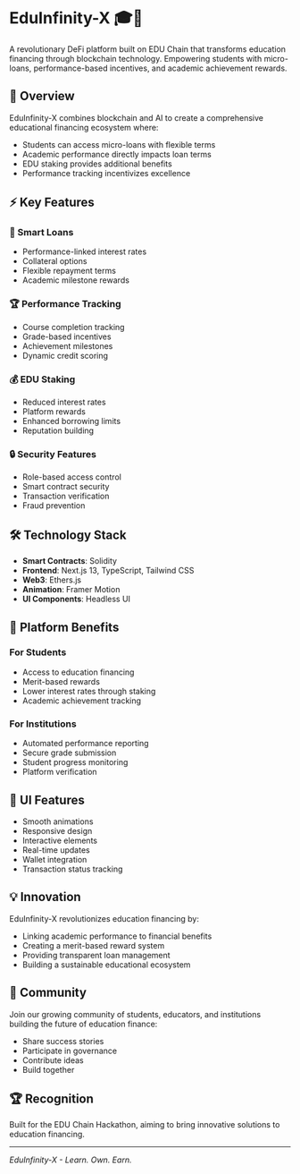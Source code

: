 # EduInfinity-X 🎓💫

A revolutionary DeFi platform built on EDU Chain that transforms education financing through blockchain technology. Empowering students with micro-loans, performance-based incentives, and academic achievement rewards.

## 🌟 Overview

EduInfinity-X combines blockchain and AI to create a comprehensive educational financing ecosystem where:

- Students can access micro-loans with flexible terms
- Academic performance directly impacts loan terms
- EDU staking provides additional benefits
- Performance tracking incentivizes excellence

## ⚡ Key Features

### 🎯 Smart Loans
- Performance-linked interest rates
- Collateral options
- Flexible repayment terms
- Academic milestone rewards

### 🏆 Performance Tracking
- Course completion tracking
- Grade-based incentives
- Achievement milestones
- Dynamic credit scoring

### 💰 EDU Staking
- Reduced interest rates
- Platform rewards
- Enhanced borrowing limits
- Reputation building

### 🔒 Security Features
- Role-based access control
- Smart contract security
- Transaction verification
- Fraud prevention

## 🛠 Technology Stack

- **Smart Contracts**: Solidity
- **Frontend**: Next.js 13, TypeScript, Tailwind CSS
- **Web3**: Ethers.js
- **Animation**: Framer Motion
- **UI Components**: Headless UI

## 🌈 Platform Benefits

### For Students
- Access to education financing
- Merit-based rewards
- Lower interest rates through staking
- Academic achievement tracking

### For Institutions
- Automated performance reporting
- Secure grade submission
- Student progress monitoring
- Platform verification

## 🎨 UI Features

- Smooth animations
- Responsive design
- Interactive elements
- Real-time updates
- Wallet integration
- Transaction status tracking

## 💡 Innovation

EduInfinity-X revolutionizes education financing by:
- Linking academic performance to financial benefits
- Creating a merit-based reward system
- Providing transparent loan management
- Building a sustainable educational ecosystem

## 🤝 Community

Join our growing community of students, educators, and institutions building the future of education finance:
- Share success stories
- Participate in governance
- Contribute ideas
- Build together

## 🏆 Recognition

Built for the EDU Chain Hackathon, aiming to bring innovative solutions to education financing.

---

*EduInfinity-X - Learn. Own. Earn.*
